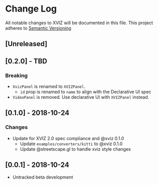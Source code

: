 # Change Log

All notable changes to XVIZ will be documented in this file. This project adheres to
[Semantic Versioning](http://semver.org/spec/v2.0.0.html)

## [Unreleased]

## [0.2.0] - TBD

### Breaking

- `XvizPanel` is renamed to `XVIZPanel`.
  - `id` prop is renamed to `name` to align with the Declarative UI spec
- `VideoPanel` is removed. Use declarative UI with `XVIZPanel` instead.

## [0.1.0] - 2018-10-24

### Changes

- Update for XVIZ 2.0 spec compliance and @xviz 0.1.0
  - Update `examples/converters/kitti` to @xviz 0.1.0
  - Update @streetscape.gl to handle xviz style changes

## [0.0.1] - 2018-10-24

- Untracked beta development
